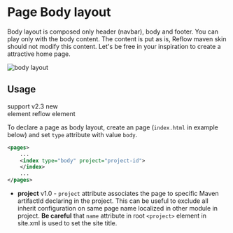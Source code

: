# Page Body layout

Body layout is composed only header (navbar), body and footer. You can play only with the body content. The content is put as is, Reflow maven skin should not modify this content. Let's be free in your inspiration to create a attractive home page.

![body layout](images/body-layout-scheme.png)

## Usage

support <span class="badge badge-primary">v2.3</span> <span class="badge badge-success">new</span><br/>
element <span class="badge badge-secondary">reflow</span> <span class="badge badge-info">element</span>

To declare a page as body layout, create an page (`index.html` in example below) and set `type` attribute with value `body`.

```xml
<pages>
    ...
    <index type="body" project="project-id">
    </index>
    ...
</pages>
```

- **project** <span class="badge badge-light">v1.0</span> - `project` attribute associates the page to specific Maven artifactId declaring in the project. This can be useful to exclude all inherit configuration on same page name localized in other module in project. **Be careful** that `name` attribute in root `<project>` element in site.xml is used to set the site title.
